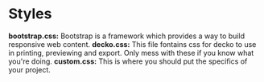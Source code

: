 # Styles
**bootstrap.css:** Bootstrap is a framework which provides a way to build responsive web content. 
**decko.css:** This file fontains css for decko to use in printing, previewing and export. Only mess with these if you know what you're doing.
**custom.css:** This is where you should put the specifics of your project.

